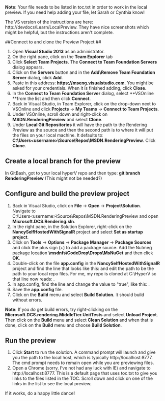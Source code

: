 **Note:** Your file needs to be listed in toc.txt in order to work in the local preview. If you need help adding your file, let Sarah or Cynthia know!

The VS version of the instructions are here: http://devdocs/Learn/LocalPreview. They have nice screenshots which might be helpful, but the instructions aren't complete. 

##Connect to and clone the Preview Project ##
1. Open **Visual Studio 2013** as an administrator. 
2. On the right pane, click on the **Team Explorer** tab
3. Click **Select Team Projects**. The **Connect to Team Foundation Servers** dialog appears. 
4. Click on the **Servers** button and in the **Add\Remove Team Foundation Server** dialog, click **Add**.
5. Paste in this address: **https://mseng.visualstudio.com**. You might be asked for your credentials. When it is finished adding, click **Close**.
6. In the **Connect to Team Foundation Server** dialog, select **VSOnline **from the list and then click **Connect**.
7. Back in Visual Studio, in Team Explorer, click on the drop-down next to VSOnline and click **Projects** -> **My Teams** -> **Connect to Team Projects**.
8. Under VSOnline, scroll down and right-click on **MSDN.RenderingPreview** and select **Clone**.
9. Under **Local Git Repositories** it will have the path to the Rendering Preview as the source and then the second path is to where it will put the files on your local machine. It defaults to: **C:\Users\<username>\Source\Repos\MSDN.RenderingPreview**. Click **Clone**.

## Create a local branch for the preview ##
In GitBash, got to your local hyperV repo and then type: **git branch RenderingPreview** (This might not be needed?)

## Configure and build the preview project ##

1. Back in Visual Studio, click on **File** -> **Open** -> **Project\Solution**. Navigate to C:\Users\<username>\Source\Repos\MSDN.RenderingPreview and open  **Microsoft.DCS.Rendering.sln**.
2. In the right pane, in the Solution Explorer, right-click on the **NancySelfHostedWithSignalR** project and select **Set as startup project**.
3. Click on **Tools** -> **Options** -> **Package Manager** -> **Package Sources** and click the plus sign (+) to add a package source. Add the Nutmeg package location **\\msdnfs\CodeDrop\Drops\MsNuGet** and then click **OK**.
4. Double-click on the file **app.config** in the **NancySelfHostedWithSignalR** project and find the line that looks like this: **<add key="ContentRepoPath" value="E:\Git\VSContent" />** and edit the path to be the path to your local repo files. For me, my repo is cloned at C:\HyperV so that line now reads: <add key="ContentRepoPath" value="C:\hyperv" />.
5. In app.config, find the line **<add key="webPages:Enabled" value="false" />** and change the value to "true", like this: **<add key="webPages:Enabled" value="true" />**.
6. Save the **app.config** file.
7. Click on the **Build** menu and select **Build Solution**. It should build without errors. 

**Note:** If you *do* get build errors, try right-clicking on the **Microsoft.DCS.rendering.MiddleTier.UnitTests** and select **Unload Project**. Then click on the **Build** menu and select **Clean Solution** and when that is done, click on the **Build** menu and choose **Build Solution**. 

## Run the preview ##
1. Click **Start** to run the solution. A command prompt will launch and give you the path to the local host, which is typically http://localhost:8777. The cmd prompt needs to remain open while you are previewing files.
2. Open a Chrome (sorry, I've not had any luck with IE) and navigate to http://localhost:8777. This is a default page that uses toc.txt to give you links to the files listed in the TOC. Scroll down and click on one of the links in the list to see the local preview.


If it works, do a happy little dance!

 
